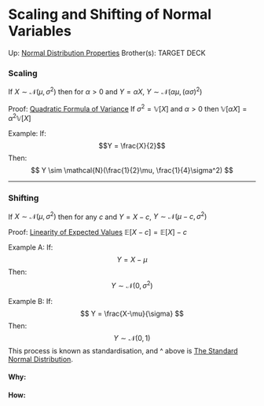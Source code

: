 # Scaling and Shifting of Normal Variables

Up: [Normal Distribution Properties](normal_distribution_properties)
Brother(s):
TARGET DECK

### Scaling

If $X \sim \mathcal{N}(\mu, \sigma^2)$ then for $\alpha > 0$ and $Y = \alpha X$, $Y \sim \mathcal{N}(\alpha\mu, (\alpha\sigma)^2)$

Proof: [Quadratic Formula of Variance](quadratic_formula_of_variance)
	If $\sigma^2 = \mathbb{V}[X]$ and $\alpha > 0$ then $\mathbb{V}[\alpha X]= \alpha^2 \mathbb{V}[X]$

Example: 
	If:
	$$Y = \frac{X}{2}$$
	Then:
	$$ Y \sim \mathcal{N}(\frac{1}{2}\mu, \frac{1}{4}\sigma^2) $$
****

### Shifting

If $X \sim \mathcal{N}(\mu, \sigma^2)$ then for any $c$ and $Y = X - c$, $Y \sim \mathcal{N}(\mu - c, \sigma^2)$

Proof: [Linearity of Expected Values](linearity_of_expected_values)
	$\mathbb{E}[X-c] = \mathbb{E}[X] - c$

Example A:
	If:
	$$ Y = X - \mu $$
	Then:
	$$ Y \sim \mathcal{N}(0, \sigma^2) $$

Example B: 
	If: 
	$$ Y = \frac{X-\mu}{\sigma} $$ 
	Then:
	$$ Y \sim \mathcal{N}(0, 1) $$
	This process is known as standardisation, and ^ above is [The Standard Normal Distribution](the_standard_normal_distribution).
























#### Why:
#### How:









